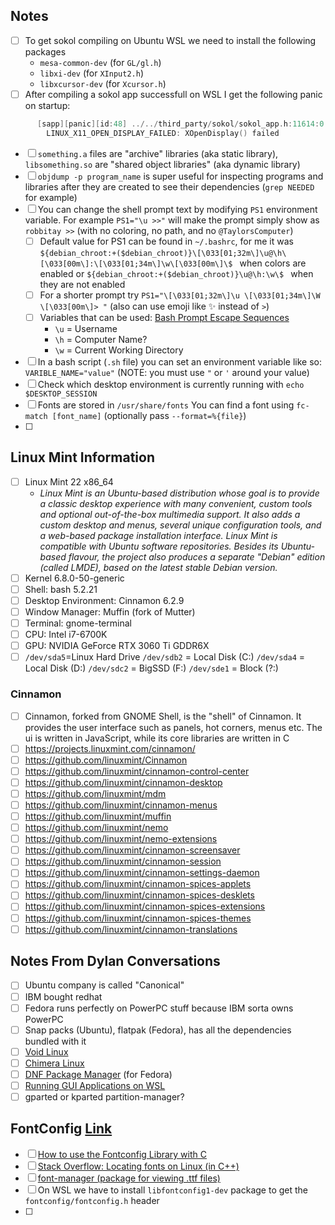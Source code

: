 ## Notes
- [ ] To get sokol compiling on Ubuntu WSL we need to install the following packages
	- `mesa-common-dev` (for `GL/gl.h`)
	- `libxi-dev` (for `XInput2.h`)
	- `libxcursor-dev` (for `Xcursor.h`)
- [ ] After compiling a sokol app successfull on WSL I get the following panic on startup:
```cpp
      [sapp][panic][id:48] ../../third_party/sokol/sokol_app.h:11614:0:
        LINUX_X11_OPEN_DISPLAY_FAILED: XOpenDisplay() failed
```
- [ ] `something.a` files are "archive" libraries (aka static library), `libsomething.so` are "shared object libraries" (aka dynamic library)
- [ ] `objdump -p program_name` is super useful for inspecting programs and libraries after they are created to see their dependencies (`grep NEEDED` for example)
- [ ] You can change the shell prompt text by modifying `PS1` environment variable. For example `PS1="\u >>"` will make the prompt simply show as `robbitay >>` (with no coloring, no path, and no `@TaylorsComputer`)
	- [ ] Default value for PS1 can be found in `~/.bashrc`, for me it was `${debian_chroot:+($debian_chroot)}\[\033[01;32m\]\u@\h\[\033[00m\]:\[\033[01;34m\]\w\[\033[00m\]\$ ` when colors are enabled or `${debian_chroot:+($debian_chroot)}\u@\h:\w\$ ` when they are not enabled
	- [ ] For a shorter prompt try `PS1="\[\033[01;32m\]\u \[\033[01;34m\]\W \[\033[00m\]> "` (also can use emoji like ✨ instead of `>`)
	- [ ] Variables that can be used: [Bash Prompt Escape Sequences](https://tldp.org/HOWTO/Bash-Prompt-HOWTO/bash-prompt-escape-sequences.html)
		- `\u` = Username
		- `\h` = Computer Name?
		- `\w` = Current Working Directory
- [ ] In a bash script (`.sh` file) you can set an environment variable like so: `VARIBLE_NAME="value"` (NOTE: you must use `"` or `'` around your value)
- [ ] Check which desktop environment is currently running with `echo $DESKTOP_SESSION`
- [ ] Fonts are stored in `/usr/share/fonts` You can find a font using `fc-match [font_name]` (optionally pass `--format=%{file}`)
- [ ] 
## Linux Mint Information
- [ ] Linux Mint 22 x86_64
	- *Linux Mint is an Ubuntu-based distribution whose goal is to provide a classic desktop experience with many convenient, custom tools and optional out-of-the-box multimedia support. It also adds a custom desktop and menus, several unique configuration tools, and a web-based package installation interface. Linux Mint is compatible with Ubuntu software repositories. Besides its Ubuntu-based flavour, the project also produces a separate "Debian" edition (called LMDE), based on the latest stable Debian version.*
- [ ] Kernel 6.8.0-50-generic
- [ ] Shell: bash 5.2.21
- [ ] Desktop Environment: Cinnamon 6.2.9
- [ ] Window Manager: Muffin (fork of Mutter)
- [ ] Terminal: gnome-terminal
- [ ] CPU: Intel i7-6700K
- [ ] GPU: NVIDIA GeForce RTX 3060 Ti GDDR6X
- [ ] `/dev/sda5`=Linux Hard Drive     `/dev/sdb2` = Local Disk (C:)     `/dev/sda4` = Local Disk (D:)    `/dev/sdc2` = BigSSD (F:)    `/dev/sde1` = Block (?:)
### Cinnamon
- [ ] Cinnamon, forked from GNOME Shell, is the "shell" of Cinnamon. It provides the user interface such as panels, hot corners, menus etc. The ui is written in JavaScript, while its core libraries are written in C
- [ ] https://projects.linuxmint.com/cinnamon/
- [ ] https://github.com/linuxmint/Cinnamon
- [ ] https://github.com/linuxmint/cinnamon-control-center
- [ ] https://github.com/linuxmint/cinnamon-desktop
- [ ] https://github.com/linuxmint/mdm
- [ ] https://github.com/linuxmint/cinnamon-menus
- [ ] https://github.com/linuxmint/muffin
- [ ] https://github.com/linuxmint/nemo
- [ ] https://github.com/linuxmint/nemo-extensions
- [ ] https://github.com/linuxmint/cinnamon-screensaver
- [ ] https://github.com/linuxmint/cinnamon-session
- [ ] https://github.com/linuxmint/cinnamon-settings-daemon
- [ ] https://github.com/linuxmint/cinnamon-spices-applets
- [ ] https://github.com/linuxmint/cinnamon-spices-desklets
- [ ] https://github.com/linuxmint/cinnamon-spices-extensions
- [ ] https://github.com/linuxmint/cinnamon-spices-themes
- [ ] https://github.com/linuxmint/cinnamon-translations
## Notes From Dylan Conversations
- [ ] Ubuntu company is called "Canonical"
- [ ] IBM bought redhat
- [ ] Fedora runs perfectly on PowerPC stuff because IBM sorta owns PowerPC
- [ ] Snap packs (Ubuntu), flatpak (Fedora), has all the dependencies bundled with it
- [ ] [Void Linux](https://voidlinux.org/)
- [ ] [Chimera Linux](https://chimera-linux.org/)
- [ ] [DNF Package Manager](https://docs.fedoraproject.org/en-US/quick-docs/dnf/) (for Fedora)
- [ ] [Running GUI Applications on WSL](https://learn.microsoft.com/en-us/windows/wsl/tutorials/gui-apps)
- [ ] gparted or kparted partition-manager?
## FontConfig [Link](https://www.freedesktop.org/wiki/Software/fontconfig/)
- [ ] [How to use the Fontconfig Library with C](https://www.camconn.cc/post/how-to-fontconfig-lib-c/)
- [ ] [Stack Overflow: Locating fonts on Linux (in C++)](https://stackoverflow.com/questions/4347277/locating-fonts-on-linux-in-c)
- [ ] [font-manager (package for viewing .ttf files)](https://github.com/FontManager/font-manager)
- [ ] On WSL we have to install `libfontconfig1-dev` package to get the `fontconfig/fontconfig.h` header
- [ ] 